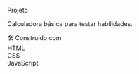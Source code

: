 <span>Projeto<span>
<p>Calculadora básica para testar habilidades.</p>

🛠️ Construído com<br>
HTML<br>
CSS<br>
JavaScript
